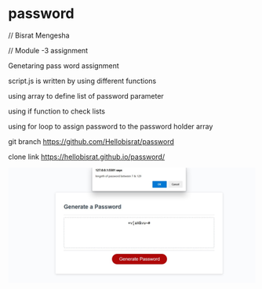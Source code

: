 # password
// Bisrat Mengesha

// Module -3 assignment

Genetaring pass word assignment 

script.js is written by using different functions

using array to define list of password parameter

using if function to check lists

using for loop to assign password to the password holder array

 git branch https://github.com/Hellobisrat/password

clone link https://hellobisrat.github.io/password/

<img src="./images/scr1.jpg">


